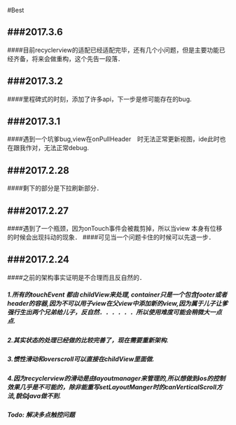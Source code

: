 #Best

###2017.3.6
------------------------------------------
####目前recyclerview的适配已经适配完毕，还有几个小问题，但是主要功能已经齐备，将来会做重构，这个先告一段落．

###2017.3.2
------------------------------------------
####里程碑式的时刻，添加了许多api，下一步是修可能存在的bug.

###2017.3.1
------------------------------------------
####遇到一个坑爹bug,view在onPullHeader　时无法正常更新视图，ide此时也在跟我作对，无法正常debug.

###2017.2.28
------------------------------------------
####剩下的部分是下拉刷新部分．


###2017.2.27
----------------------------------------
####遇到了一个瓶颈，因为onTouch事件会被裁剪掉，所以当view 本身有位移的时候会出现抖动的现象．
####可见当一个问题卡住的时候可以先退一步．

###2017.2.24
-----------------------------------------
####之前的架构事实证明是不合理而且反自然的． 
##### 1.所有的touchEvent 都由 childView来处理, container只是一个包含footer或者header的容器,因为不可以用子view在父view中添加新的view,因为属于儿子让爹强行生出两个兄弟给儿子，反自然．．．．．．所以使用难度可能会稍微大一点点.
##### 2.其实状态的处理已经做的比较完善了，现在需要重新架构.
##### 3.惯性滑动和overscroll可以直接在childView里面做.
##### 4.因为recyclerview的滑动是由layoutmanager来管理的,所以想做到ios的控制效果几乎是不可能的，除非能重写setLayoutManger时的canVerticalScroll方法,貌似java做不到.

##### Todo: 解决多点触控问题
